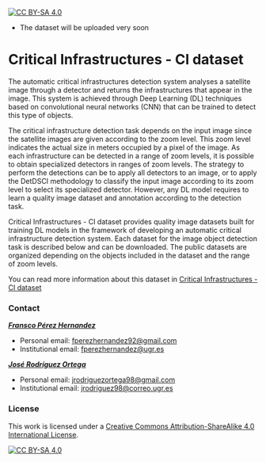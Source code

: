 [![CC BY-SA 4.0][cc-by-sa-shield]][cc-by-sa]

* The dataset will be uploaded very soon

# Critical Infrastructures - CI dataset

The automatic critical infrastructures detection system analyses a satellite image through a detector and returns the infrastructures that appear in the image. This system is achieved through Deep Learning (DL) techniques based on convolutional neural networks (CNN) that can be trained to detect this type of objects.

The critical infrastructure detection task depends on the input image since the satellite images are given according to the zoom level. This zoom level indicates the actual size in meters occupied by a pixel of the image. As each infrastructure can be detected in a range of zoom levels, it is possible to obtain specialized detectors in ranges of zoom levels. The strategy to perform the detections can be to apply all detectors to an image, or to apply the DetDSCI methodology to classify the input image according to its zoom level to select its specialized detector. However, any DL model requires to learn a quality image dataset and annotation according to the detection task.

Critical Infrastructures - CI dataset provides quality image datasets built for training DL models in the framework of developing an automatic critical infrastructure detection system. Each dataset for the image object detection task is described below and can be downloaded. The public datasets are organized depending on the objects included in the dataset and the range of zoom levels.

You can read more information about this dataset in [Critical Infrastructures - CI dataset](https://dasci.es/transferencia/open-data/ci-dataset/)

### Contact

[***Fransco Pérez Hernandez***](https://www.linkedin.com/in/franciscoperezhernandez/)
- Personal email: fperezhernandez92@gmail.com
- Institutional email: fperezhernandez@ugr.es

[***José Rodríguez Ortega***](https://www.linkedin.com/in/)
- Personal email: jrodriguezortega98@gmail.com
- Institutional email: jrodriguez98@correo.ugr.es

### License

This work is licensed under a [Creative Commons Attribution-ShareAlike 4.0 International License](https://creativecommons.org/licenses/by-sa/4.0/).

[![CC BY-SA 4.0][cc-by-sa-image]][cc-by-sa]

[cc-by-sa]: http://creativecommons.org/licenses/by-sa/4.0/
[cc-by-sa-image]: https://licensebuttons.net/l/by-sa/4.0/88x31.png
[cc-by-sa-shield]: https://img.shields.io/badge/License-CC%20BY--SA%204.0-lightgrey.svg